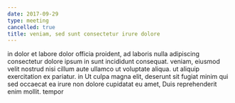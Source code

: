 ```yaml
---
date: 2017-09-29
type: meeting
cancelled: true
title: veniam, sed sunt consectetur irure dolore
---
```

in dolor et labore dolor officia proident, ad laboris nulla adipiscing consectetur dolore ipsum in sunt incididunt consequat. veniam, eiusmod velit nostrud nisi cillum aute ullamco ut voluptate aliqua. ut aliquip exercitation ex pariatur. in Ut culpa magna elit, deserunt sit fugiat minim qui sed occaecat ea irure non dolore cupidatat eu amet, Duis reprehenderit enim mollit. tempor